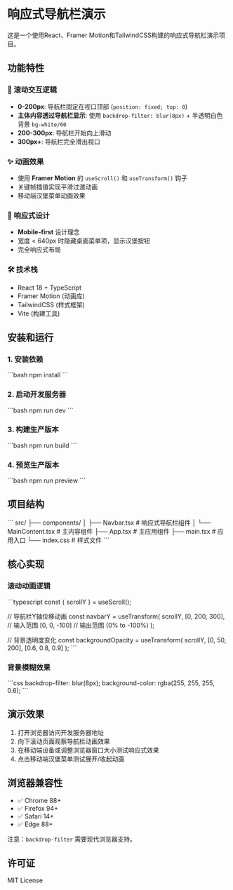 # 响应式导航栏演示

这是一个使用React、Framer Motion和TailwindCSS构建的响应式导航栏演示项目。

## 功能特性

### 🎯 滚动交互逻辑
- **0-200px**: 导航栏固定在视口顶部 (`position: fixed; top: 0`)
- **主体内容透过导航栏显示**: 使用 `backdrop-filter: blur(8px)` + 半透明白色背景 `bg-white/60`
- **200-300px**: 导航栏开始向上滑动
- **300px+**: 导航栏完全滑出视口

### ✨ 动画效果
- 使用 **Framer Motion** 的 `useScroll()` 和 `useTransform()` 钩子
- 关键帧插值实现平滑过渡动画
- 移动端汉堡菜单动画效果

### 📱 响应式设计
- **Mobile-first** 设计理念
- 宽度 < 640px 时隐藏桌面菜单项，显示汉堡按钮
- 完全响应式布局

### 🛠️ 技术栈
- React 18 + TypeScript
- Framer Motion (动画库)
- TailwindCSS (样式框架)
- Vite (构建工具)

## 安装和运行

### 1. 安装依赖
\`\`\`bash
npm install
\`\`\`

### 2. 启动开发服务器
\`\`\`bash
npm run dev
\`\`\`

### 3. 构建生产版本
\`\`\`bash
npm run build
\`\`\`

### 4. 预览生产版本
\`\`\`bash
npm run preview
\`\`\`

## 项目结构

\`\`\`
src/
├── components/
│   ├── Navbar.tsx          # 响应式导航栏组件
│   └── MainContent.tsx     # 主内容组件
├── App.tsx                 # 主应用组件
├── main.tsx               # 应用入口
└── index.css              # 样式文件
\`\`\`

## 核心实现

### 滚动动画逻辑
\`\`\`typescript
const { scrollY } = useScroll();

// 导航栏Y轴位移动画
const navbarY = useTransform(
  scrollY,
  [0, 200, 300],      // 输入范围
  [0, 0, -100]        // 输出范围 (0% to -100%)
);

// 背景透明度变化
const backgroundOpacity = useTransform(
  scrollY,
  [0, 50, 200],
  [0.6, 0.8, 0.9]
);
\`\`\`

### 背景模糊效果
\`\`\`css
backdrop-filter: blur(8px);
background-color: rgba(255, 255, 255, 0.6);
\`\`\`

## 演示效果

1. 打开浏览器访问开发服务器地址
2. 向下滚动页面观察导航栏动画效果
3. 在移动端设备或调整浏览器窗口大小测试响应式效果
4. 点击移动端汉堡菜单测试展开/收起动画

## 浏览器兼容性

- ✅ Chrome 88+
- ✅ Firefox 94+
- ✅ Safari 14+
- ✅ Edge 88+

注意：`backdrop-filter` 需要现代浏览器支持。

## 许可证

MIT License 